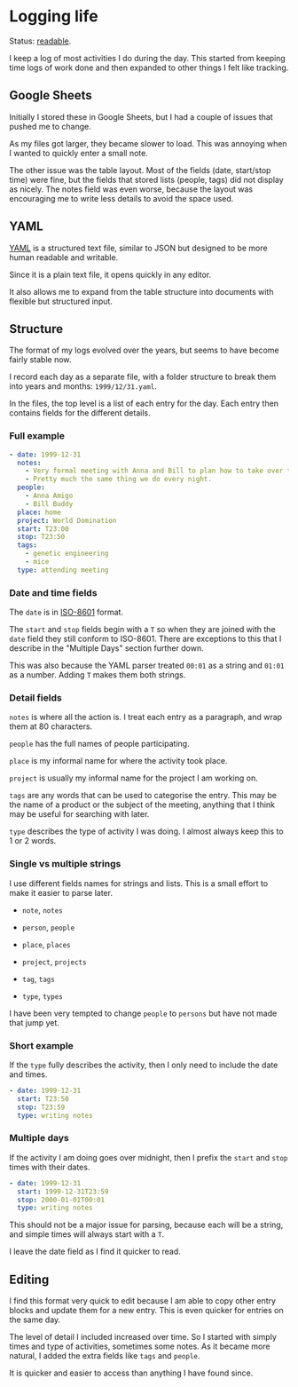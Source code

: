 # Logging life

Status: [readable](../status/).

I keep a log of most activities I do during the day.
This started from keeping time logs of work done and then expanded to
other things I felt like tracking.


## Google Sheets

Initially I stored these in Google Sheets, but I had a couple of
issues that pushed me to change.

As my files got larger, they became slower to load.
This was annoying when I wanted to quickly enter a small note.

The other issue was the table layout.
Most of the fields (date, start/stop time) were fine, but the fields
that stored lists (people, tags) did not display as nicely.
The notes field was even worse, because the layout was encouraging me to
write less details to avoid the space used.


## YAML

[YAML](http://yaml.org/) is a structured text file, similar to JSON but
designed to be more human readable and writable.

Since it is a plain text file, it opens quickly in any editor.

It also allows me to expand from the table structure into documents with
flexible but structured input.


## Structure

The format of my logs evolved over the years, but seems to have become
fairly stable now.

I record each day as a separate file, with a folder structure to break
them into years and months: `1999/12/31.yaml`.

In the files, the top level is a list of each entry for the day.
Each entry then contains fields for the different details.


### Full example

```yaml
- date: 1999-12-31
  notes:
    - Very formal meeting with Anna and Bill to plan how to take over the world.
    - Pretty much the same thing we do every night.
  people:
    - Anna Amigo
    - Bill Buddy
  place: home
  project: World Domination
  start: T23:00
  stop: T23:50
  tags:
    - genetic engineering
    - mice
  type: attending meeting
```


### Date and time fields

The `date` is in [ISO-8601](https://en.wikipedia.org/wiki/ISO_8601)
format.

The `start` and `stop` fields begin with a `T` so when they are joined
with the `date` field they still conform to ISO-8601.
There are exceptions to this that I describe in the "Multiple Days"
section further down.

This was also because the YAML parser treated `00:01` as a string and
`01:01` as a number.
Adding `T` makes them both strings.


### Detail fields

`notes` is where all the action is.
I treat each entry as a paragraph, and wrap them at 80 characters.

`people` has the full names of people participating.

`place` is my informal name for where the activity took place.

`project` is usually my informal name for the project I am working on.

`tags` are any words that can be used to categorise the entry.
This may be the name of a product or the subject of the meeting,
anything that I think may be useful for searching with later.

`type` describes the type of activity I was doing.
I almost always keep this to 1 or 2 words.


### Single vs multiple strings

I use different fields names for strings and lists.
This is a small effort to make it easier to parse later.

- `note`, `notes`

- `person`, `people`

- `place`, `places`

- `project`, `projects`

- `tag`, `tags`

- `type`, `types`

I have been very tempted to change `people` to `persons` but have not
made that jump yet.


### Short example

If the `type` fully describes the activity, then I only need to include
the date and times.

```yaml
- date: 1999-12-31
  start: T23:50
  stop: T23:59
  type: writing notes
```


### Multiple days

If the activity I am doing goes over midnight, then I prefix the `start`
and `stop` times with their dates.

```yaml
- date: 1999-12-31
  start: 1999-12-31T23:59
  stop: 2000-01-01T00:01
  type: writing notes
```

This should not be a major issue for parsing, because each will be a
string, and simple times will always start with a `T`.

I leave the date field as I find it quicker to read.


## Editing

I find this format very quick to edit because I am able to copy other
entry blocks and update them for a new entry.
This is even quicker for entries on the same day.

The level of detail I included increased over time.
So I started with simply times and type of activities, sometimes some
notes.
As it became more natural, I added the extra fields like `tags` and
`people`.

It is quicker and easier to access than anything I have found since.
